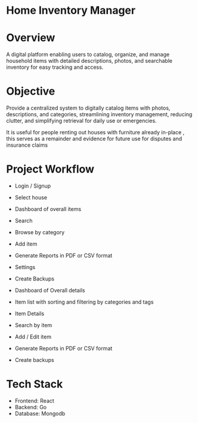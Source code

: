 # Home Inventory Manager

# Overview

A digital platform enabling users to catalog, organize, and manage household items with detailed descriptions, photos, and searchable inventory for easy tracking and access.

# Objective

Provide a centralized system to digitally catalog items with photos, descriptions, and categories, streamlining inventory management, reducing clutter, and simplifying retrieval for daily use or emergencies.

It is useful for people renting out houses with furniture already in-place , this serves as a remainder and evidence for future use for disputes and insurance claims

# Project Workflow

- Login / Signup
- Select house
- Dashboard of overall items
- Search
- Browse by category
- Add item
- Generate Reports in PDF or CSV format
- Settings
- Create Backups

- Dashboard of Overall details
- Item list with sorting and filtering by categories and tags
- Item Details
- Search by item
- Add / Edit item
- Generate Reports in PDF or CSV format
- Create backups

# Tech Stack

- Frontend: React
- Backend: Go
- Database: Mongodb
